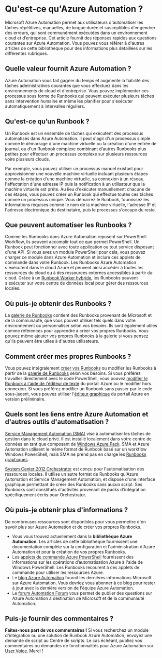 <properties
	pageTitle="Qu'est-ce qu'Azure Automation ?"
	description="Découvrez les avantages d'Azure Automation et obtenez des réponses aux questions afin de commencer à créer et à utiliser des Runbooks."
	services="automation"
	documentationCenter=""
	authors="bwren"
	manager="stevenka"
	editor=""/>

<tags
	ms.service="automation"
	ms.workload="tbd"
	ms.tgt_pltfrm="na"
	ms.devlang="na"
	ms.topic="get-started-article" 
	ms.date="07/06/2015"
	ms.author="bwren"/>

# Qu'est-ce qu'Azure Automation ?

Microsoft Azure Automation permet aux utilisateurs d'automatiser les tâches répétitives, manuelles, de longue durée et susceptibles d'engendrer des erreurs, qui sont communément exécutées dans un environnement cloud et d’entreprise. Cet article fournit des réponses rapides aux questions courantes sur Azure Automation. Vous pouvez vous référer à d'autres articles de cette bibliothèque pour des informations plus détaillées sur les différentes rubriques.

## Quelle valeur fournit Azure Automation ?

Azure Automation vous fait gagner du temps et augmente la fiabilité des tâches administratives courantes que vous effectuez dans les environnements de cloud et d'entreprise. Vous pouvez implémenter ces processus sous forme de Runbooks qui peuvent exécuter plusieurs tâches sans intervention humaine et même les planifier pour s'exécuter automatiquement à intervalles réguliers.

## Qu'est-ce qu’un Runbook ?

Un Runbook est un ensemble de tâches qui exécutent des processus automatisés dans Azure Automation. Il peut s'agir d'un processus simple comme le démarrage d'une machine virtuelle ou la création d'une entrée de journal, ou d'un Runbook complexe combinant d'autres Runbooks plus petites pour effectuer un processus complexe sur plusieurs ressources voire plusieurs clouds.

Par exemple, vous pouvez utiliser un processus manuel existant pour approvisionner une nouvelle machine virtuelle incluant plusieurs étapes comme la création d'une machine virtuelle, sa connexion à un réseau, l'affectation d'une adresse IP puis la notification à un utilisateur que la machine virtuelle est prête. Au lieu d'exécuter manuellement chacune de ces étapes, vous pouvez créer un Runbook qui effectue toutes ces tâches comme un processus unique. Vous démarrez le Runbook, fournissez les informations requises comme le nom de la machine virtuelle, l'adresse IP et l'adresse électronique du destinataire, puis le processus s'occupe du reste.


## Que peuvent automatiser les Runbooks ?

Comme les Runbooks dans Azure Automation reposent sur PowerShell Workflow, ils peuvent accomplir tout ce que permet PowerShell. Un Runbook peut fonctionner avec toute application ou tout service disposant d'une API. Si vous avez un module PowerShell pour cela, vous pouvez charger ce module dans Azure Automation et inclure ces applets de commande dans votre Runbook. Les Runbooks Azure Automation s'exécutent dans le cloud Azure et peuvent ainsi accéder à toutes les ressources du cloud ou à des ressources externes accessibles à partir du cloud. Grâce à un [Runbook Worker hybride](automation-hybrid-runbook-worker.md), les Runbooks peuvent s'exécuter sur votre centre de données local pour gérer des ressources locales.


## Où puis-je obtenir des Runbooks ?

La [galerie de Runbooks](http://msdn.microsoft.com/library/azure/dn781422.aspx) contient des Runbooks provenant de Microsoft et de la communauté, que vous pouvez utiliser tels quels dans votre environnement ou personnaliser selon vos besoins. Ils sont également utiles comme références pour apprendre à créer vos propres Runbooks. Vous pouvez même ajouter vos propres Runbooks à la galerie si vous pensez qu'ils peuvent être utiles à d'autres utilisateurs.


## Comment créer mes propres Runbooks ?

Vous pouvez intégralement [créer vos Runbooks](http://msdn.microsoft.com/library/azure/dn643637.aspx) ou modifier les Runbooks à partir de la [galerie de Runbooks](http://msdn.microsoft.com/library/azure/dn781422.aspx) selon vos besoins. Si vous préférez travailler directement avec le code PowerShell, vous pouvez [modifier le Runbook à l'aide de l'éditeur de texte](http://msdn.microsoft.com/library/azure/dn879137.aspx) du portail Azure ou le modifier hors connexion. Si vous préférez modifier un Runbook sans passer par le code sous-jacent, vous pouvez utiliser l'[éditeur graphique](automation-graphical-authoring-intro.md) du portail Azure en version préliminaire.


## Quels sont les liens entre Azure Automation et d'autres outils d'automatisation ?

[Service Management Automation (SMA)](http://technet.microsoft.com/library/dn469260.aspx) vise à automatiser les tâches de gestion dans le cloud privé. Il est installé localement dans votre centre de données en tant que composant de [Windows Azure Pack](http://www.microsoft.com/server-cloud/products/windows-azure-pack/default.aspx). SMA et Azure Automation utilisent le même format de Runbook basé sur un workflow Windows PowerShell, mais SMA ne prend pas en charge les [Runbooks graphiques](automation-graphical-authoring-intro.md).

[System Center 2012 Orchestrator](http://technet.microsoft.com/library/hh237242.aspx) est conçu pour l'automatisation des ressources locales. Il utilise un autre format de Runbooks qu'Azure Automation et Service Management Automation, et dispose d'une interface graphique permettant de créer des Runbooks sans aucun script. Ses Runbooks sont constitués d'activités provenant de packs d'intégration spécifiquement écrits pour Orchestrator.

## Où puis-je obtenir plus d'informations ?

De nombreuses ressources sont disponibles pour vous permettre d'en savoir plus sur Azure Automation et de créer vos propres Runbooks.

- Vous vous trouvez actuellement dans la **bibliothèque Azure Automation**. Les articles de cette bibliothèque fournissent une documentation complète sur la configuration et l'administration d'Azure Automation et pour la création de vos propres Runbooks.
- Les [applets de commande Azure PowerShell](http://msdn.microsoft.com/library/jj156055.aspx) fournissent des informations sur les opérations d’automatisation Azure à l'aide de Windows PowerShell. Les Runbooks recourent à ces applets de commande pour utiliser les ressources Azure.
- Le [blog Azure Automation](http://azure.microsoft.com/blog/tag/azure-automation) fournit les dernières informations Microsoft sur Azure Automation. Vous devriez vous abonner à ce blog pour rester à jour avec la dernière version de l'équipe Azure Automation.
- Le [forum Automation Forum](http://go.microsoft.com/fwlink/p/?LinkId=390561) vous permet de publier des questions sur Azure Automation à destination de Microsoft et de la communauté Automation.

## Puis-je fournir des commentaires ?

**Faites-nous part de vos commentaires !** Si vous recherchez un module d'intégration ou une solution de Runbook Azure Automation, envoyez une demande de script au Centre de scripts. Le cas échéant, publiez vos commentaires ou demandes de fonctionnalités pour Azure Automation sur [User Voice](http://feedback.windowsazure.com/forums/34192--general-feedback). Merci !

<!---HONumber=July15_HO4-->